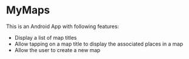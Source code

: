 # MyMaps
This is an Android App with following features:
- Display a list of map titles
- Allow tapping on a map title to display the associated places in a map
- Allow the user to create a new map
